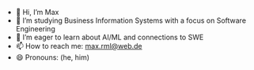 - 👋 Hi, I’m Max
- 🌱 I’m studying Business Information Systems with a focus on Software Engineering
- 👀 I’m eager to learn about AI/ML and connections to SWE
- 📫 How to reach me: max.rml@web.de
- 😄 Pronouns: (he, him)

<!---
maxrml/maxrml is a ✨ special ✨ repository because its `README.md` (this file) appears on your GitHub profile.
You can click the Preview link to take a look at your changes.
--->

